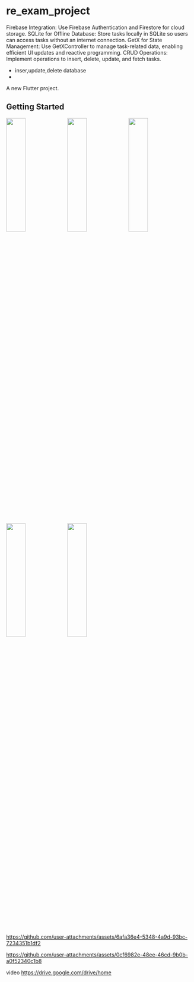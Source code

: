 # re_exam_project

Firebase Integration: Use Firebase Authentication and Firestore for cloud storage.
SQLite for Offline Database: Store tasks locally in SQLite so users can access tasks without an internet connection.
GetX for State Management: Use GetXController to manage task-related data, enabling efficient UI updates and reactive programming.
CRUD Operations: Implement operations to insert, delete, update, and fetch tasks.
* inser,update,delete database
* 
A new Flutter project.

## Getting Started
<img src="https://github.com/user-attachments/assets/4be21324-afa9-4003-91cc-a18f3c1504e4" height=28% width=32%>
<img src="https://github.com/user-attachments/assets/d9a95ff3-e1ec-4033-8a06-f80daa757066" height=28% width=32%>
<img src="https://github.com/user-attachments/assets/ca248502-fc6b-4002-81dd-730ca9e38598" height=28% width=32%>
<img src="https://github.com/user-attachments/assets/e9824033-ca71-4d7e-8cde-f48ca3aec633" height=28% width=32%>
<img src="https://github.com/user-attachments/assets/2f41f76a-e66d-4786-9a39-e46428e7eff9" height=28% width=32%>


https://github.com/user-attachments/assets/6afa36e4-5348-4a9d-93bc-7234351b1df2



https://github.com/user-attachments/assets/0cf6982e-48ee-46cd-9b0b-a0f52340c1b8

video
https://drive.google.com/drive/home
